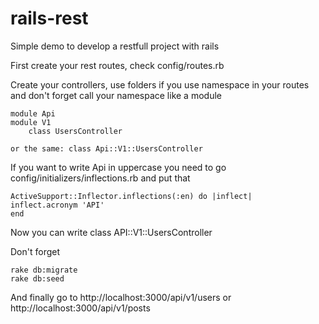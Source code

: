 rails-rest
==========

Simple demo to develop a restfull project with rails

First create your rest routes, check config/routes.rb

Create your controllers, use folders if you use namespace in your routes and don't forget call your namespace like a module

	module Api
  	module V1
    	class UsersController

	or the same: class Api::V1::UsersController

If you want to write Api in uppercase you need to go config/initializers/inflections.rb and put that

	ActiveSupport::Inflector.inflections(:en) do |inflect|
  	inflect.acronym 'API'
	end

Now you can write class API::V1::UsersController

Don't forget

	rake db:migrate
	rake db:seed

And finally go to http://localhost:3000/api/v1/users or http://localhost:3000/api/v1/posts